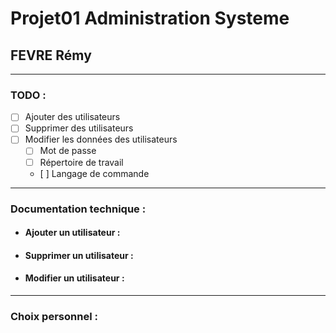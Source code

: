 # Projet01 Administration Systeme
## FEVRE Rémy

---

### TODO :

- [ ] Ajouter des utilisateurs
- [ ] Supprimer des utilisateurs
- [ ] Modifier les données des utilisateurs
  - [ ] Mot de passe
  - [ ] Répertoire de travail
  - [ ] Langage de commande

---

### Documentation technique :

- #### Ajouter un utilisateur :

- #### Supprimer un utilisateur :

- #### Modifier un utilisateur :

---

### Choix personnel :
